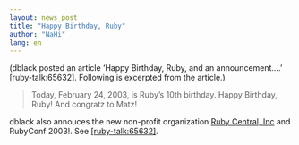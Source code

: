 ```yaml
---
layout: news_post
title: "Happy Birthday, Ruby"
author: "NaHi"
lang: en
---
```


(dblack posted an article ‘Happy Birthday, Ruby, and an announcement….’
\[ruby-talk:65632\]. Following is excerpted from the article.)

> Today, February 24, 2003, is Ruby’s 10th birthday. Happy Birthday,
> Ruby! And congratz to Matz!

dblack also annouces the new non-profit organization [Ruby Central,
Inc][1] and RubyConf 2003!. See [\[ruby-talk:65632\]][2].



[1]: http://rubycentral.org
[2]: https://blade.ruby-lang.org/ruby-talk/65632
